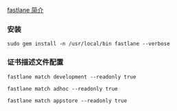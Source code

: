 
[fastlane 简介](https://fastlane.tools/)

### 安装

```shell
sudo gem install -n /usr/local/bin fastlane --verbose
```


### 证书描述文件配置

```shell
fastlane match development --readonly true

fastlane match adhoc --readonly true

fastlane match appstore --readonly true
```
